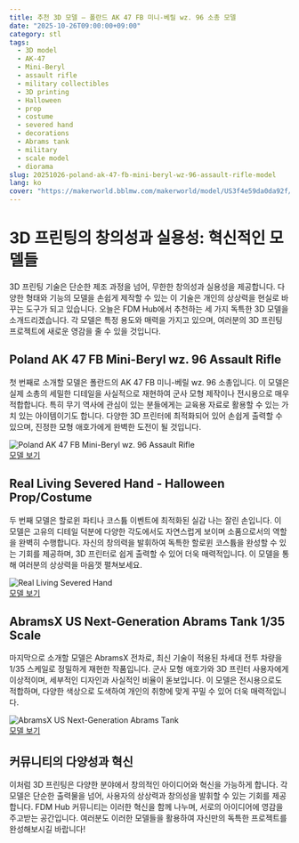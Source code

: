 ```yaml
---
title: 추천 3D 모델 – 폴란드 AK 47 FB 미니-베릴 wz. 96 소총 모델
date: "2025-10-26T09:00:00+09:00"
category: stl
tags:
  - 3D model
  - AK-47
  - Mini-Beryl
  - assault rifle
  - military collectibles
  - 3D printing
  - Halloween
  - prop
  - costume
  - severed hand
  - decorations
  - Abrams tank
  - military
  - scale model
  - diorama
slug: 20251026-poland-ak-47-fb-mini-beryl-wz-96-assault-rifle-model
lang: ko
cover: "https://makerworld.bblmw.com/makerworld/model/US3f4e59da0da92f/design/2025-10-27_3df06be652f7c.jpg"
---
```


# 3D 프린팅의 창의성과 실용성: 혁신적인 모델들

3D 프린팅 기술은 단순한 제조 과정을 넘어, 무한한 창의성과 실용성을 제공합니다. 다양한 형태와 기능의 모델을 손쉽게 제작할 수 있는 이 기술은 개인의 상상력을 현실로 바꾸는 도구가 되고 있습니다. 오늘은 FDM Hub에서 추천하는 세 가지 독특한 3D 모델을 소개드리겠습니다. 각 모델은 특정 용도와 매력을 가지고 있으며, 여러분의 3D 프린팅 프로젝트에 새로운 영감을 줄 수 있을 것입니다.

## Poland AK 47 FB Mini-Beryl wz. 96 Assault Rifle

첫 번째로 소개할 모델은 폴란드의 AK 47 FB 미니-베릴 wz. 96 소총입니다. 이 모델은 실제 소총의 세밀한 디테일을 사실적으로 재현하여 군사 모형 제작이나 전시용으로 매우 적합합니다. 특히 무기 역사에 관심이 있는 분들에게는 교육용 자료로 활용할 수 있는 가치 있는 아이템이기도 합니다. 다양한 3D 프린터에 최적화되어 있어 손쉽게 출력할 수 있으며, 진정한 모형 애호가에게 완벽한 도전이 될 것입니다.

![Poland AK 47 FB Mini-Beryl wz. 96 Assault Rifle](https://makerworld.bblmw.com/makerworld/model/US3f4e59da0da92f/design/2025-10-27_3df06be652f7c.jpg)  
[모델 보기](https://makerworld.com/en/models/1925296-poland-ak-47-fb-mini-beryl-wz-96-assault-rifle)

## Real Living Severed Hand - Halloween Prop/Costume

두 번째 모델은 할로윈 파티나 코스튬 이벤트에 최적화된 실감 나는 잘린 손입니다. 이 모델은 고유의 디테일 덕분에 다양한 각도에서도 자연스럽게 보이며 소품으로서의 역할을 완벽히 수행합니다. 자신의 창의력을 발휘하여 독특한 할로윈 코스튬을 완성할 수 있는 기회를 제공하며, 3D 프린터로 쉽게 출력할 수 있어 더욱 매력적입니다. 이 모델을 통해 여러분의 상상력을 마음껏 펼쳐보세요.

![Real Living Severed Hand](https://makerworld.bblmw.com/makerworld/model/USac421fbac36c7e/design/2025-10-27_67787a7ba973d8.gif)  
[모델 보기](https://makerworld.com/en/models/1928679-real-living-severed-hand-halloween-prop-costume)

## AbramsX US Next-Generation Abrams Tank 1/35 Scale

마지막으로 소개할 모델은 AbramsX 전차로, 최신 기술이 적용된 차세대 전투 차량을 1/35 스케일로 정밀하게 재현한 작품입니다. 군사 모형 애호가와 3D 프린터 사용자에게 이상적이며, 세부적인 디자인과 사실적인 비율이 돋보입니다. 이 모델은 전시용으로도 적합하며, 다양한 색상으로 도색하여 개인의 취향에 맞게 꾸밀 수 있어 더욱 매력적입니다.

![AbramsX US Next-Generation Abrams Tank](https://makerworld.bblmw.com/makerworld/model/US49eb00067cea73/design/2025-10-26_ceb2a59938ca6.jpeg)  
[모델 보기](https://makerworld.com/en/models/1928908-abramsx-us-next-generation-abrams-tank-1-35-scale)

## 커뮤니티의 다양성과 혁신

이처럼 3D 프린팅은 다양한 분야에서 창의적인 아이디어와 혁신을 가능하게 합니다. 각 모델은 단순한 출력물을 넘어, 사용자의 상상력과 창의성을 발휘할 수 있는 기회를 제공합니다. FDM Hub 커뮤니티는 이러한 혁신을 함께 나누며, 서로의 아이디어에 영감을 주고받는 공간입니다. 여러분도 이러한 모델들을 활용하여 자신만의 독특한 프로젝트를 완성해보시길 바랍니다!